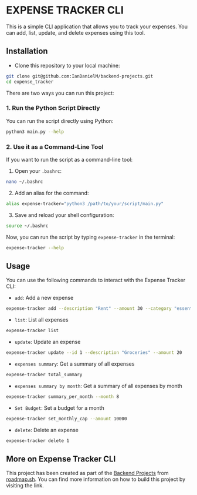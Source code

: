 # EXPENSE TRACKER CLI

This is a simple CLI application that allows you to track your expenses. You can add, list, update, and delete expenses using this tool.

## Installation

- Clone this repository to your local machine:

```bash
git clone git@github.com:IanDanielM/backend-projects.git
cd expense_tracker
```

There are two ways you can run this project:

### 1. Run the Python Script Directly

You can run the script directly using Python:

```bash
python3 main.py --help
```

### 2. Use it as a Command-Line Tool

If you want to run the script as a command-line tool:

1. Open your `.bashrc`:

```bash
nano ~/.bashrc
```

2. Add an alias for the command:

```bash
alias expense-tracker="python3 /path/to/your/script/main.py"
```

3. Save and reload your shell configuration:

```bash
source ~/.bashrc
```

Now, you can run the script by typing `expense-tracker` in the terminal:

```bash
expense-tracker --help
```

## Usage

You can use the following commands to interact with the Expense Tracker CLI:

- `add`: Add a new expense

```bash
expense-tracker add --description "Rent" --amount 30 --category "essentials"
```

- `list`: List all expenses

```bash
expense-tracker list
```

- `update`: Update an expense

```bash
expense-tracker update --id 1 --description "Groceries" --amount 20
```

- `expenses summary`: Get a summary of all expenses

```bash
expense-tracker total_summary
```

- `expenses summary by month`: Get a summary of all expenses by month

```bash
expense-tracker summary_per_month --month 8
```

- `Set Budget`: Set a budget for a month

```bash
expense-tracker set_monthly_cap --amount 10000
```

- `delete`: Delete an expense

```bash
expense-tracker delete 1
```

## More on Expense Tracker CLI
This project has been created as part of the [Backend Projects](https://roadmap.sh/projects/expense-tracker) from [roadmap.sh](https://roadmap.sh/). You can find more information on how to build this project by visiting the link.
